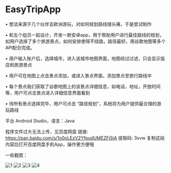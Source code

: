 # EasyTripApp

•	想法来源于几个伙伴去欧洲游玩，对如何规划路线很头痛，于是尝试制作

•	和五个组员一起设计，开发一款安卓app，用于帮助用户进行最佳路线的规划，如用户选择了多个旅游景点，如何安排使得不绕路，路径最好。用谷歌地图等多个API配合完成。

•	用户输入账户后，选择城市，进入该城市地图界面，地图经过过滤，只会显示饭店和旅游景点

•	用户可在地图上点击景点添加，或进入景点界面，添加景点至旅行路线中

•	每个景点我们获取了谷歌地图上的该景点详细信息，如电话，地址，开放时间等，用户可点击景点进入详细信息界面看到

•	待所有景点选择完毕，用户可点击 “路径规划”，系统将为用户提供最合理的游玩路线

 平台 Android Studio，语言：Java
 
 程序文件过大无法上传，见百度网盘 链接: https://pan.baidu.com/s/1o0oLEzV2YfpudUMEZFjSjA 提取码: 3xvw 复制这段内容后打开百度网盘手机App，操作更方便哦
 
 一些截图：
 
![1](https://user-images.githubusercontent.com/41991958/129201239-ab304a74-ceb9-49c2-9a8e-99a75fa1703f.PNG)
![2](https://user-images.githubusercontent.com/41991958/129201240-5b02c33c-583c-4dff-9c56-860a43c75d51.PNG)
![3](https://user-images.githubusercontent.com/41991958/129201242-7a674fff-12be-437d-aa9f-d3f56780cb6b.PNG)
![4](https://user-images.githubusercontent.com/41991958/129201246-6ca4c136-bf4a-4982-a7ef-be1259aeff1a.PNG)


 
